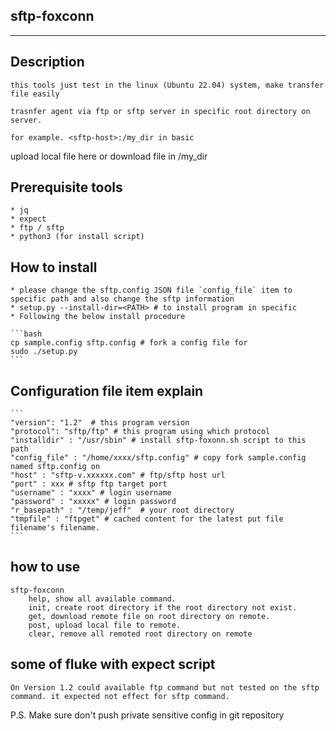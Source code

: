 ## sftp-foxconn

---

## Description
	this tools just test in the linux (Ubuntu 22.04) system, make transfer file easily

	trasnfer agent via ftp or sftp server in specific root directory on server.
	
	for example. <sftp-host>:/my_dir in basic 

upload local file here or download file in /my_dir
	
## Prerequisite tools
	* jq 
	* expect
	* ftp / sftp 
	* python3 (for install script)

## How to install 
	* please change the sftp.config JSON file `config_file` item to specific path and also change the sftp information 
	* setup.py --install-dir=<PATH> # to install program in specific
	* Following the below install procedure
 
	```bash
	cp sample.config sftp.config # fork a config file for 
	sudo ./setup.py
	```

## Configuration file item explain
	
	```
	"version": "1.2"  # this program version 
	"protocol": "sftp/ftp" # this program using which protocol
	"installdir" : "/usr/sbin" # install sftp-foxonn.sh script to this path
	"config_file" : "/home/xxxx/sftp.config" # copy fork sample.config named sftp.config on 
	"host" : "sftp-v.xxxxxx.com" # ftp/sftp host url
	"port" : xxx # sftp ftp target port
	"username" : "xxxx" # login username
	"password" : "xxxxx" # login password
	"r_basepath" : "/temp/jeff"  # your root directory
	"tmpfile" : "ftpget" # cached content for the latest put file filename's filename.
	```
	
## how to use 
	sftp-foxconn
		help, show all available command.
		init, create root directory if the root directory not exist.
		get, download remote file on root directory on remote.
		post, upload local file to remote.
		clear, remove all remoted root directory on remote
		
## some of fluke with expect script 
	On Version 1.2 could available ftp command but not tested on the sftp command. it expected not effect for sftp command. 

P.S. Make sure don't push private sensitive config in git repository 

